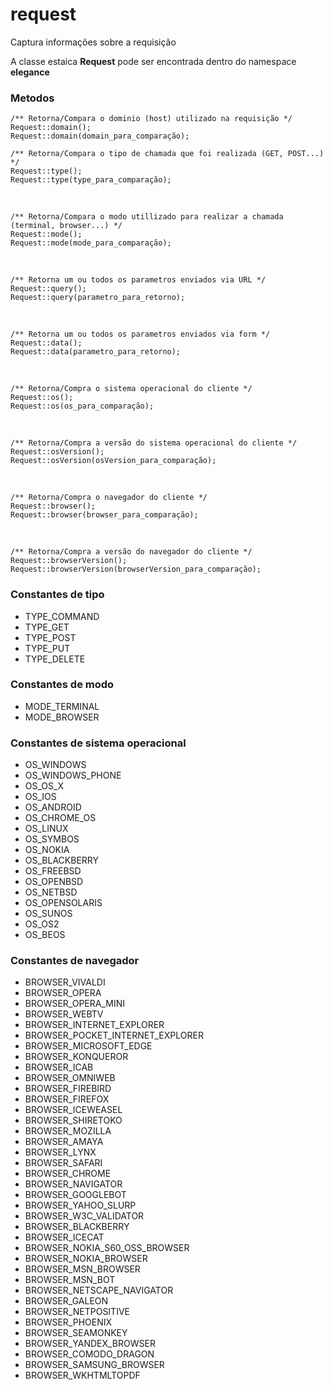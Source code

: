 # request
Captura informações sobre a requisição

A classe estaica **Request** pode ser encontrada dentro do namespace **elegance**

### Metodos

    
    /** Retorna/Compara o dominio (host) utilizado na requisição */
    Request::domain();
    Request::domain(domain_para_comparação);

    /** Retorna/Compara o tipo de chamada que foi realizada (GET, POST...) */
    Request::type();
    Request::type(type_para_comparação);
 

    /** Retorna/Compara o modo utillizado para realizar a chamada (terminal, browser...) */
    Request::mode();
    Request::mode(mode_para_comparação);
 

    /** Retorna um ou todos os parametros enviados via URL */
    Request::query();
    Request::query(parametro_para_retorno);
 

    /** Retorna um ou todos os parametros enviados via form */
    Request::data();
    Request::data(parametro_para_retorno);
 

    /** Retorna/Compra o sistema operacional do cliente */
    Request::os();
    Request::os(os_para_comparação);
 

    /** Retorna/Compra a versão do sistema operacional do cliente */
    Request::osVersion();
    Request::osVersion(osVersion_para_comparação);
 

    /** Retorna/Compra o navegador do cliente */
    Request::browser();
    Request::browser(browser_para_comparação);
 

    /** Retorna/Compra a versão do navegador do cliente */
    Request::browserVersion();
    Request::browserVersion(browserVersion_para_comparação);

### Constantes de tipo

 - TYPE_COMMAND
 - TYPE_GET
 - TYPE_POST
 - TYPE_PUT
 - TYPE_DELETE

### Constantes de modo

 - MODE_TERMINAL
 - MODE_BROWSER

### Constantes de sistema operacional

 - OS_WINDOWS
 - OS_WINDOWS_PHONE
 - OS_OS_X
 - OS_IOS
 - OS_ANDROID
 - OS_CHROME_OS
 - OS_LINUX
 - OS_SYMBOS
 - OS_NOKIA
 - OS_BLACKBERRY
 - OS_FREEBSD
 - OS_OPENBSD
 - OS_NETBSD
 - OS_OPENSOLARIS
 - OS_SUNOS
 - OS_OS2
 - OS_BEOS

### Constantes de navegador

 - BROWSER_VIVALDI
 - BROWSER_OPERA
 - BROWSER_OPERA_MINI
 - BROWSER_WEBTV
 - BROWSER_INTERNET_EXPLORER
 - BROWSER_POCKET_INTERNET_EXPLORER
 - BROWSER_MICROSOFT_EDGE
 - BROWSER_KONQUEROR
 - BROWSER_ICAB
 - BROWSER_OMNIWEB
 - BROWSER_FIREBIRD
 - BROWSER_FIREFOX
 - BROWSER_ICEWEASEL
 - BROWSER_SHIRETOKO
 - BROWSER_MOZILLA
 - BROWSER_AMAYA
 - BROWSER_LYNX
 - BROWSER_SAFARI
 - BROWSER_CHROME
 - BROWSER_NAVIGATOR
 - BROWSER_GOOGLEBOT
 - BROWSER_YAHOO_SLURP
 - BROWSER_W3C_VALIDATOR
 - BROWSER_BLACKBERRY
 - BROWSER_ICECAT
 - BROWSER_NOKIA_S60_OSS_BROWSER
 - BROWSER_NOKIA_BROWSER
 - BROWSER_MSN_BROWSER
 - BROWSER_MSN_BOT
 - BROWSER_NETSCAPE_NAVIGATOR
 - BROWSER_GALEON
 - BROWSER_NETPOSITIVE
 - BROWSER_PHOENIX
 - BROWSER_SEAMONKEY
 - BROWSER_YANDEX_BROWSER
 - BROWSER_COMODO_DRAGON
 - BROWSER_SAMSUNG_BROWSER
 - BROWSER_WKHTMLTOPDF